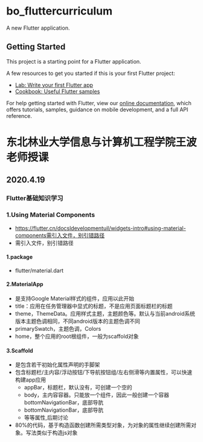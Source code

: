 # bo_fluttercurriculum

A new Flutter application.

## Getting Started

This project is a starting point for a Flutter application.

A few resources to get you started if this is your first Flutter project:

- [Lab: Write your first Flutter app](https://flutter.dev/docs/get-started/codelab)
- [Cookbook: Useful Flutter samples](https://flutter.dev/docs/cookbook)

For help getting started with Flutter, view our
[online documentation](https://flutter.dev/docs), which offers tutorials,
samples, guidance on mobile development, and a full API reference.

# 东北林业大学信息与计算机工程学院王波老师授课

## 2020.4.19

### Flutter基础知识学习

### 1.Using Material Components

- https://flutter.cn/docsldevelopmentuil/widgets-intro#using-material-components需引入文件，别引错路径
- 需引入文件，别引错路径

#### 1.package

- flutter/material.dart

#### 2.MaterialApp

- 是支持Google Material样式的组件，应用以此开始
- title：应用在任务管理器中显式的标题，不是应用页面标题栏的标题
-  theme，ThemeData。应用样式主题，主题颜色等。默认与当前android系统版本主题色调相同，不同android版本的主题色调不同
  -  primarySwatch，主题色调，Colors
- home，整个应用的root根组件，一般为scaffold对象

#### 3.Scaffold

- 是包含若干初始化属性声明的手脚架
- 包含标题栏/主内容/浮动按钮/下导航按钮组/左右侧滑等内置属性，可以快速构建app应用
  - appBar，标题栏，默认没有，可创建一个空的
  - body，主内容容器。只能放一个组件，因此一般创建一个容器bottomNavigationBar，底部导肮
  - bottomNavigationBar，底部导肮
  - 等等属性,后期讨论
- 80%的代码，基于构造函数创建所需类型对象，为对象的属性继续创建所需对象。写法类似于构造js对象